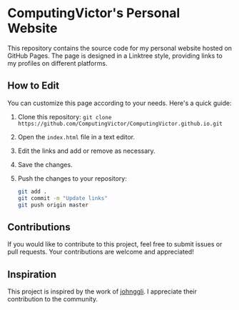 # ComputingVictor's Personal Website

This repository contains the source code for my personal website hosted on GitHub Pages. The page is designed in a Linktree style, providing links to my profiles on different platforms.


## How to Edit

You can customize this page according to your needs. Here's a quick guide:

1. Clone this repository: `git clone https://github.com/ComputingVictor/ComputingVictor.github.io.git`
2. Open the `index.html` file in a text editor.
3. Edit the links and add or remove as necessary.
4. Save the changes.
5. Push the changes to your repository:

   ```bash
   git add .
   git commit -m "Update links"
   git push origin master

## Contributions
If you would like to contribute to this project, feel free to submit issues or pull requests. Your contributions are welcome and appreciated!

## Inspiration
This project is inspired by the work of [johnggli](https://github.com/johnggli/linktree). I appreciate their contribution to the community.